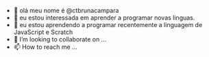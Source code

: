 - 👋 olá meu nome é @ctbrunacampara
- 👀 eu estou interessada em aprender a programar novas linguas.
- 🌱 eu estou aprendendo a programar recentemente a linguagem de JavaScript e Scratch
- 💞️ I’m looking to collaborate on ...
- 📫 How to reach me ...

<!---
ctbrunacampara/ctbrunacampara is a ✨ special ✨ repository because its `README.md` (this file) appears on your GitHub profile.
You can click the Preview link to take a look at your changes.
--->
